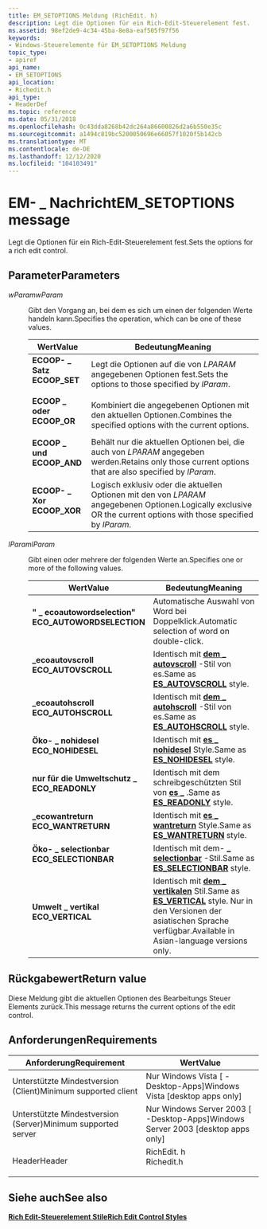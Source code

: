 ```yaml
---
title: EM_SETOPTIONS Meldung (RichEdit. h)
description: Legt die Optionen für ein Rich-Edit-Steuerelement fest.
ms.assetid: 98ef2de9-4c34-45ba-8e8a-eaf505f97f56
keywords:
- Windows-Steuerelemente für EM_SETOPTIONS Meldung
topic_type:
- apiref
api_name:
- EM_SETOPTIONS
api_location:
- Richedit.h
api_type:
- HeaderDef
ms.topic: reference
ms.date: 05/31/2018
ms.openlocfilehash: 0c43dda8268b42dc264a86600826d2a6b550e35c
ms.sourcegitcommit: a1494c819bc5200050696e66057f1020f5b142cb
ms.translationtype: MT
ms.contentlocale: de-DE
ms.lasthandoff: 12/12/2020
ms.locfileid: "104103491"
---
```

# <a name="em_setoptions-message"></a><span data-ttu-id="2c3df-104">EM- \_ Nachricht</span><span class="sxs-lookup"><span data-stu-id="2c3df-104">EM\_SETOPTIONS message</span></span>

<span data-ttu-id="2c3df-105">Legt die Optionen für ein Rich-Edit-Steuerelement fest.</span><span class="sxs-lookup"><span data-stu-id="2c3df-105">Sets the options for a rich edit control.</span></span>

## <a name="parameters"></a><span data-ttu-id="2c3df-106">Parameter</span><span class="sxs-lookup"><span data-stu-id="2c3df-106">Parameters</span></span>

<dl> <dt>

<span data-ttu-id="2c3df-107">*wParam*</span><span class="sxs-lookup"><span data-stu-id="2c3df-107">*wParam*</span></span> 
</dt> <dd>

<span data-ttu-id="2c3df-108">Gibt den Vorgang an, bei dem es sich um einen der folgenden Werte handeln kann.</span><span class="sxs-lookup"><span data-stu-id="2c3df-108">Specifies the operation, which can be one of these values.</span></span>



| <span data-ttu-id="2c3df-109">Wert</span><span class="sxs-lookup"><span data-stu-id="2c3df-109">Value</span></span>                                                                                                                                             | <span data-ttu-id="2c3df-110">Bedeutung</span><span class="sxs-lookup"><span data-stu-id="2c3df-110">Meaning</span></span>                                                                                 |
|---------------------------------------------------------------------------------------------------------------------------------------------------|-----------------------------------------------------------------------------------------|
| <span id="ECOOP_SET"></span><span id="ecoop_set"></span><dl> <span data-ttu-id="2c3df-111"><dt>**ECOOP- \_ Satz**</dt></span><span class="sxs-lookup"><span data-stu-id="2c3df-111"><dt>**ECOOP\_SET**</dt></span></span> </dl> | <span data-ttu-id="2c3df-112">Legt die Optionen auf die von *LPARAM* angegebenen Optionen fest.</span><span class="sxs-lookup"><span data-stu-id="2c3df-112">Sets the options to those specified by *lParam*.</span></span><br/>                             |
| <span id="ECOOP_OR"></span><span id="ecoop_or"></span><dl> <span data-ttu-id="2c3df-113"><dt>**ECOOP \_ oder**</dt></span><span class="sxs-lookup"><span data-stu-id="2c3df-113"><dt>**ECOOP\_OR**</dt></span></span> </dl>    | <span data-ttu-id="2c3df-114">Kombiniert die angegebenen Optionen mit den aktuellen Optionen.</span><span class="sxs-lookup"><span data-stu-id="2c3df-114">Combines the specified options with the current options.</span></span><br/>                     |
| <span id="ECOOP_AND"></span><span id="ecoop_and"></span><dl> <span data-ttu-id="2c3df-115"><dt>**ECOOP \_ und**</dt></span><span class="sxs-lookup"><span data-stu-id="2c3df-115"><dt>**ECOOP\_AND**</dt></span></span> </dl> | <span data-ttu-id="2c3df-116">Behält nur die aktuellen Optionen bei, die auch von *LPARAM* angegeben werden.</span><span class="sxs-lookup"><span data-stu-id="2c3df-116">Retains only those current options that are also specified by *lParam*.</span></span><br/>      |
| <span id="ECOOP_XOR"></span><span id="ecoop_xor"></span><dl> <span data-ttu-id="2c3df-117"><dt>**ECOOP- \_ Xor**</dt></span><span class="sxs-lookup"><span data-stu-id="2c3df-117"><dt>**ECOOP\_XOR**</dt></span></span> </dl> | <span data-ttu-id="2c3df-118">Logisch exklusiv oder die aktuellen Optionen mit den von *LPARAM* angegebenen Optionen.</span><span class="sxs-lookup"><span data-stu-id="2c3df-118">Logically exclusive OR the current options with those specified by *lParam*.</span></span><br/> |



 

</dd> <dt>

<span data-ttu-id="2c3df-119">*lParam*</span><span class="sxs-lookup"><span data-stu-id="2c3df-119">*lParam*</span></span> 
</dt> <dd>

<span data-ttu-id="2c3df-120">Gibt einen oder mehrere der folgenden Werte an.</span><span class="sxs-lookup"><span data-stu-id="2c3df-120">Specifies one or more of the following values.</span></span>



| <span data-ttu-id="2c3df-121">Wert</span><span class="sxs-lookup"><span data-stu-id="2c3df-121">Value</span></span>                                                                                                                                                                                 | <span data-ttu-id="2c3df-122">Bedeutung</span><span class="sxs-lookup"><span data-stu-id="2c3df-122">Meaning</span></span>                                                                                                                           |
|---------------------------------------------------------------------------------------------------------------------------------------------------------------------------------------|-----------------------------------------------------------------------------------------------------------------------------------|
| <span id="ECO_AUTOWORDSELECTION"></span><span id="eco_autowordselection"></span><dl> <span data-ttu-id="2c3df-123"><dt>**" \_ ecoautowordselection"**</dt></span><span class="sxs-lookup"><span data-stu-id="2c3df-123"><dt>**ECO\_AUTOWORDSELECTION**</dt></span></span> </dl> | <span data-ttu-id="2c3df-124">Automatische Auswahl von Word bei Doppelklick.</span><span class="sxs-lookup"><span data-stu-id="2c3df-124">Automatic selection of word on double-click.</span></span><br/>                                                                           |
| <span id="ECO_AUTOVSCROLL"></span><span id="eco_autovscroll"></span><dl> <span data-ttu-id="2c3df-125"><dt>**\_ecoautovscroll**</dt></span><span class="sxs-lookup"><span data-stu-id="2c3df-125"><dt>**ECO\_AUTOVSCROLL**</dt></span></span> </dl>                   | <span data-ttu-id="2c3df-126">Identisch mit [**dem \_ autovscroll**](rich-edit-control-styles.md) -Stil von es.</span><span class="sxs-lookup"><span data-stu-id="2c3df-126">Same as [**ES\_AUTOVSCROLL**](rich-edit-control-styles.md) style.</span></span><br/>                                      |
| <span id="ECO_AUTOHSCROLL"></span><span id="eco_autohscroll"></span><dl> <span data-ttu-id="2c3df-127"><dt>**\_ecoautohscroll**</dt></span><span class="sxs-lookup"><span data-stu-id="2c3df-127"><dt>**ECO\_AUTOHSCROLL**</dt></span></span> </dl>                   | <span data-ttu-id="2c3df-128">Identisch mit [**dem \_ autohscroll**](rich-edit-control-styles.md) -Stil von es.</span><span class="sxs-lookup"><span data-stu-id="2c3df-128">Same as [**ES\_AUTOHSCROLL**](rich-edit-control-styles.md) style.</span></span><br/>                                      |
| <span id="ECO_NOHIDESEL"></span><span id="eco_nohidesel"></span><dl> <span data-ttu-id="2c3df-129"><dt>**Öko- \_ nohidesel**</dt></span><span class="sxs-lookup"><span data-stu-id="2c3df-129"><dt>**ECO\_NOHIDESEL**</dt></span></span> </dl>                         | <span data-ttu-id="2c3df-130">Identisch mit [**es \_ nohidesel**](rich-edit-control-styles.md) Style.</span><span class="sxs-lookup"><span data-stu-id="2c3df-130">Same as [**ES\_NOHIDESEL**](rich-edit-control-styles.md) style.</span></span><br/>                                          |
| <span id="ECO_READONLY"></span><span id="eco_readonly"></span><dl> <span data-ttu-id="2c3df-131"><dt>**nur für die Umweltschutz \_**</dt></span><span class="sxs-lookup"><span data-stu-id="2c3df-131"><dt>**ECO\_READONLY**</dt></span></span> </dl>                            | <span data-ttu-id="2c3df-132">Identisch mit dem schreibgeschützten Stil von [**es \_**](rich-edit-control-styles.md) .</span><span class="sxs-lookup"><span data-stu-id="2c3df-132">Same as [**ES\_READONLY**](rich-edit-control-styles.md) style.</span></span><br/>                                            |
| <span id="ECO_WANTRETURN"></span><span id="eco_wantreturn"></span><dl> <span data-ttu-id="2c3df-133"><dt>**\_ecowantreturn**</dt></span><span class="sxs-lookup"><span data-stu-id="2c3df-133"><dt>**ECO\_WANTRETURN**</dt></span></span> </dl>                      | <span data-ttu-id="2c3df-134">Identisch mit [**es \_ wantreturn**](rich-edit-control-styles.md) Style.</span><span class="sxs-lookup"><span data-stu-id="2c3df-134">Same as [**ES\_WANTRETURN**](rich-edit-control-styles.md) style.</span></span><br/>                                        |
| <span id="ECO_SELECTIONBAR"></span><span id="eco_selectionbar"></span><dl> <span data-ttu-id="2c3df-135"><dt>**Öko- \_ selectionbar**</dt></span><span class="sxs-lookup"><span data-stu-id="2c3df-135"><dt>**ECO\_SELECTIONBAR**</dt></span></span> </dl>                | <span data-ttu-id="2c3df-136">Identisch mit dem- [**\_ selectionbar**](rich-edit-control-styles.md) -Stil.</span><span class="sxs-lookup"><span data-stu-id="2c3df-136">Same as [**ES\_SELECTIONBAR**](rich-edit-control-styles.md) style.</span></span><br/>                                    |
| <span id="ECO_VERTICAL"></span><span id="eco_vertical"></span><dl> <span data-ttu-id="2c3df-137"><dt>**Umwelt \_ vertikal**</dt></span><span class="sxs-lookup"><span data-stu-id="2c3df-137"><dt>**ECO\_VERTICAL**</dt></span></span> </dl>                            | <span data-ttu-id="2c3df-138">Identisch mit [**dem \_ vertikalen**](rich-edit-control-styles.md) Stil.</span><span class="sxs-lookup"><span data-stu-id="2c3df-138">Same as [**ES\_VERTICAL**](rich-edit-control-styles.md) style.</span></span> <span data-ttu-id="2c3df-139">Nur in den Versionen der asiatischen Sprache verfügbar.</span><span class="sxs-lookup"><span data-stu-id="2c3df-139">Available in Asian-language versions only.</span></span><br/> |



 

</dd> </dl>

## <a name="return-value"></a><span data-ttu-id="2c3df-140">Rückgabewert</span><span class="sxs-lookup"><span data-stu-id="2c3df-140">Return value</span></span>

<span data-ttu-id="2c3df-141">Diese Meldung gibt die aktuellen Optionen des Bearbeitungs Steuer Elements zurück.</span><span class="sxs-lookup"><span data-stu-id="2c3df-141">This message returns the current options of the edit control.</span></span>

## <a name="requirements"></a><span data-ttu-id="2c3df-142">Anforderungen</span><span class="sxs-lookup"><span data-stu-id="2c3df-142">Requirements</span></span>



| <span data-ttu-id="2c3df-143">Anforderung</span><span class="sxs-lookup"><span data-stu-id="2c3df-143">Requirement</span></span> | <span data-ttu-id="2c3df-144">Wert</span><span class="sxs-lookup"><span data-stu-id="2c3df-144">Value</span></span> |
|-------------------------------------|---------------------------------------------------------------------------------------|
| <span data-ttu-id="2c3df-145">Unterstützte Mindestversion (Client)</span><span class="sxs-lookup"><span data-stu-id="2c3df-145">Minimum supported client</span></span><br/> | <span data-ttu-id="2c3df-146">Nur Windows Vista \[ -Desktop-Apps\]</span><span class="sxs-lookup"><span data-stu-id="2c3df-146">Windows Vista \[desktop apps only\]</span></span><br/>                                        |
| <span data-ttu-id="2c3df-147">Unterstützte Mindestversion (Server)</span><span class="sxs-lookup"><span data-stu-id="2c3df-147">Minimum supported server</span></span><br/> | <span data-ttu-id="2c3df-148">Nur Windows Server 2003 \[ -Desktop-Apps\]</span><span class="sxs-lookup"><span data-stu-id="2c3df-148">Windows Server 2003 \[desktop apps only\]</span></span><br/>                                  |
| <span data-ttu-id="2c3df-149">Header</span><span class="sxs-lookup"><span data-stu-id="2c3df-149">Header</span></span><br/>                   | <dl> <span data-ttu-id="2c3df-150"><dt>RichEdit. h</dt></span><span class="sxs-lookup"><span data-stu-id="2c3df-150"><dt>Richedit.h</dt></span></span> </dl> |



## <a name="see-also"></a><span data-ttu-id="2c3df-151">Siehe auch</span><span class="sxs-lookup"><span data-stu-id="2c3df-151">See also</span></span>

<dl> <dt>

[<span data-ttu-id="2c3df-152">**Rich Edit-Steuerelement Stile**</span><span class="sxs-lookup"><span data-stu-id="2c3df-152">**Rich Edit Control Styles**</span></span>](rich-edit-control-styles.md)
</dt> </dl>

 

 






